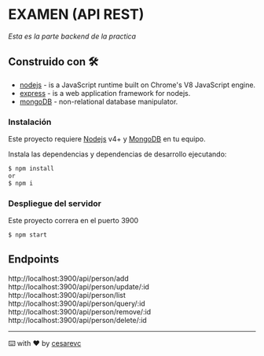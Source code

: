 # EXAMEN (API REST)
_Esta es la parte backend de la practica_

## Construido con 🛠️

* [nodejs](https://nodejs.org/es/) - is a JavaScript runtime built on Chrome's V8 JavaScript engine.
* [express](https://expressjs.com/es/) - is a web application framework for nodejs.
* [mongoDB](https://www.mongodb.com/es) - non-relational database manipulator.

### Instalación 

Este proyecto requiere [Nodejs](https://nodejs.org/) v4+ y [MongoDB](https://www.mongodb.com/es) en tu equipo.

Instala las dependencias y dependencias de desarrollo ejecutando:

```sh
$ npm install
or
$ npm i
```

### Despliegue del servidor 
Este proyecto correra en el puerto 3900

```sh
$ npm start
```

## Endpoints
http://localhost:3900/api/person/add   
http://localhost:3900/api/person/update/:id    
http://localhost:3900/api/person/list    
http://localhost:3900/api/person/query/:id   
http://localhost:3900/api/person/remove/:id   
http://localhost:3900/api/person/delete/:id

---
⌨️ with ❤️ by [cesarevc](https://github.com/cesarevc) 